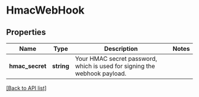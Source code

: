# HmacWebHook

## Properties

Name | Type | Description | Notes
------------ | ------------- | ------------- | -------------
**hmac_secret** | **string** | Your HMAC secret password, which is used for signing the webhook payload. |

[[Back to API list]](../../README.md#api-endpoints)
